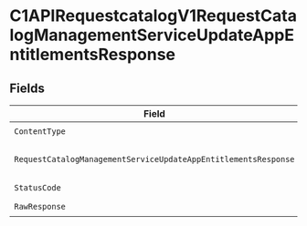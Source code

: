# C1APIRequestcatalogV1RequestCatalogManagementServiceUpdateAppEntitlementsResponse


## Fields

| Field                                                                                                                                                              | Type                                                                                                                                                               | Required                                                                                                                                                           | Description                                                                                                                                                        |
| ------------------------------------------------------------------------------------------------------------------------------------------------------------------ | ------------------------------------------------------------------------------------------------------------------------------------------------------------------ | ------------------------------------------------------------------------------------------------------------------------------------------------------------------ | ------------------------------------------------------------------------------------------------------------------------------------------------------------------ |
| `ContentType`                                                                                                                                                      | *string*                                                                                                                                                           | :heavy_check_mark:                                                                                                                                                 | HTTP response content type for this operation                                                                                                                      |
| `RequestCatalogManagementServiceUpdateAppEntitlementsResponse`                                                                                                     | [*shared.RequestCatalogManagementServiceUpdateAppEntitlementsResponse](../../../pkg/models/shared/requestcatalogmanagementserviceupdateappentitlementsresponse.md) | :heavy_minus_sign:                                                                                                                                                 | The RequestCatalogManagementServiceUpdateAppEntitlementsResponse object is is the response from UpdateAppEntitlements endpoint.                                    |
| `StatusCode`                                                                                                                                                       | *int*                                                                                                                                                              | :heavy_check_mark:                                                                                                                                                 | HTTP response status code for this operation                                                                                                                       |
| `RawResponse`                                                                                                                                                      | [*http.Response](https://pkg.go.dev/net/http#Response)                                                                                                             | :heavy_check_mark:                                                                                                                                                 | Raw HTTP response; suitable for custom response parsing                                                                                                            |